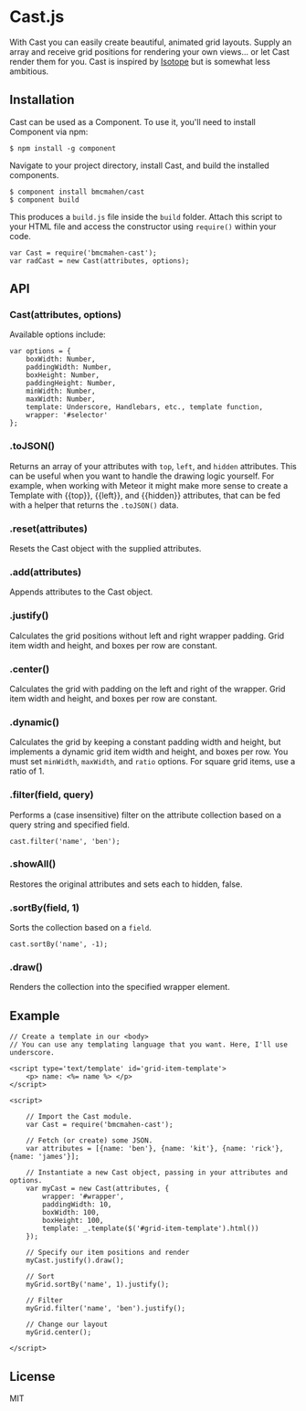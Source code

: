 
# Cast.js

With Cast you can easily create beautiful, animated grid layouts. Supply an array and receive grid positions for rendering your own views... or let Cast render them for you. Cast is inspired by [Isotope](https://github.com/desandro/isotope) but is somewhat less ambitious.

## Installation

Cast can be used as a Component. To use it, you'll need to install Component via npm:

	$ npm install -g component

Navigate to your project directory, install Cast, and build the installed components.

	$ component install bmcmahen/cast
	$ component build

This produces a `build.js` file inside the `build` folder. Attach this script to your HTML file and access the constructor using `require()` within your code.

	var Cast = require('bmcmahen-cast');
	var radCast = new Cast(attributes, options);

## API

### Cast(attributes, options)

Available options include:

	var options = {
		boxWidth: Number,
		paddingWidth: Number,
		boxHeight: Number,
		paddingHeight: Number,
		minWidth: Number,
		maxWidth: Number,
		template: Underscore, Handlebars, etc., template function,
		wrapper: '#selector'
	};

### .toJSON()

Returns an array of your attributes with `top`, `left`, and `hidden` attributes. This can be useful when you want to handle the drawing logic yourself. For example, when working with Meteor it might make more sense to create a Template with {{top}}, {{left}}, and {{hidden}} attributes, that can be fed with a helper that returns the `.toJSON()` data.

### .reset(attributes)

Resets the Cast object with the supplied attributes.

### .add(attributes)

Appends attributes to the Cast object.

### .justify()

Calculates the grid positions without left and right wrapper padding. Grid item width and height, and boxes per row are constant.

### .center()

Calculates the grid with padding on the left and right of the wrapper. Grid item width and height, and boxes per row are constant.

### .dynamic()

Calculates the grid by keeping a constant padding width and height, but implements a dynamic grid item width and height, and boxes per row. You must set `minWidth`, `maxWidth`, and `ratio` options. For square grid items, use a ratio of 1.

### .filter(field, query)

Performs a (case insensitive) filter on the attribute collection based on a query string and specified field.

	cast.filter('name', 'ben');

### .showAll()

Restores the original attributes and sets each to hidden, false.

### .sortBy(field, 1)

Sorts the collection based on a `field`.

	cast.sortBy('name', -1);

### .draw()

Renders the collection into the specified wrapper element.

## Example

	// Create a template in our <body>
	// You can use any templating language that you want. Here, I'll use underscore.

	<script type='text/template' id='grid-item-template'>
		<p> name: <%= name %> </p>
	</script>

	<script>

		// Import the Cast module.
		var Cast = require('bmcmahen-cast');

		// Fetch (or create) some JSON.
		var attributes = [{name: 'ben'}, {name: 'kit'}, {name: 'rick'}, {name: 'james'}];

		// Instantiate a new Cast object, passing in your attributes and options.
		var myCast = new Cast(attributes, {
			wrapper: '#wrapper',
			paddingWidth: 10,
			boxWidth: 100,
			boxHeight: 100,
			template: _.template($('#grid-item-template').html())
		});

		// Specify our item positions and render
		myCast.justify().draw();

		// Sort
		myGrid.sortBy('name', 1).justify();

		// Filter
		myGrid.filter('name', 'ben').justify();

		// Change our layout
		myGrid.center();

	</script>

## License

  MIT
